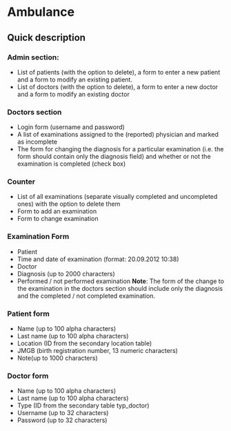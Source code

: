 # Ambulance

## Quick description
### Admin section:
- List of patients (with the option to delete), a form to enter a
new patient and a form to modify an existing patient.
- List of doctors (with the option to delete), a form to enter a
new doctor and a form to modify an existing doctor

### Doctors section
- Login form (username and password)
- A list of examinations assigned to the (reported) physician
and marked as incomplete
- The form for changing the diagnosis for a particular
examination (i.e. the form should contain only the diagnosis
field) and whether or not the examination is completed
(check box)

### Counter
- List of all examinations (separate visually completed and
uncompleted ones) with the option to delete them
- Form to add an examination
- Form to change examination

### Examination Form
- Patient
- Time and date of examination (format: 20.09.2012 10:38)
- Doctor
- Diagnosis (up to 2000 characters)
- Performed / not performed examination
**Note**: The form of the change to the examination in the doctors
section should include only the diagnosis and the completed /
not completed examination.

### Patient form
- Name (up to 100 alpha characters)
- Last name (up to 100 alpha characters)
- Location (ID from the secondary location table)
- JMGB (birth registration number, 13 numeric characters)
- Note(up to 1000 characters)

### Doctor form
- Name (up to 100 alpha characters)
- Last name (up to 100 alpha characters)
- Type (ID from the secondary table typ_doctor)
- Username (up to 32 characters)
- Password (up to 32 characters)
